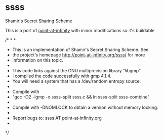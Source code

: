 # ssss
Shamir's Secret Sharing Scheme

This is a port of [point-at-infinity](http://point-at-infinity.org/ssss/index.html) with minor modifications so it's buildable



/*
 *
 *
 * This is an implementation of Shamir's Secret Sharing Scheme. See
 * the project's homepage http://point-at-infinity.org/ssss/ for more
 * information on this topic.
 *
 * This code links against the GNU multiprecision library "libgmp".
 * I compiled the code successfully with gmp 4.1.4.
 * You will need a system that has a /dev/random entropy source.
 *
 * Compile with
 * "gcc -O2 -lgmp -o ssss-split ssss.c && ln ssss-split ssss-combine"
 *
 * Compile with -DNOMLOCK to obtain a version without memory locking.
 *
 * Report bugs to: ssss AT point-at-infinity.org
 *
 */